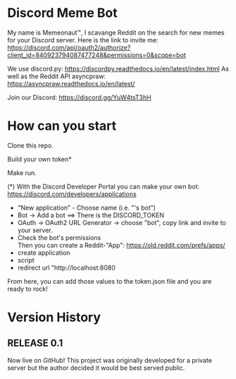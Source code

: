 # Discord Meme Bot

My name is Memeonaut™, I scavange Reddit on the search for new memes for your Discord server. Here is the link to invite me:  
https://discord.com/api/oauth2/authorize?client_id=840923794087477248&permissions=0&scope=bot

We use discord.py: https://discordpy.readthedocs.io/en/latest/index.html
As well as the Reddit API asyncpraw: https://asyncpraw.readthedocs.io/en/latest/

Join our Discord: https://discord.gg/YuW4tsT3hH

# How can you start

Clone this repo.

Build your own token*

Make run.

(*)
With the Discord Developer Portal you can make your own bot: https://discord.com/developers/applications
- "New application" - Choose name (i.e. "<YOURNAME>'s bot")
- Bot -> Add a bot ==> There is the DISCORD_TOKEN
- OAuth -> OAuth2 URL Generator -> choose "bot", copy link and invite to your server.
- Check the bot's permissions  
Then you can create a Reddit-"App": https://old.reddit.com/prefs/apps/
- create application
- script
- redirect url "http://localhost:8080

From here, you can add those values to the token.json file and you are ready to rock!

# Version History

## RELEASE 0.1
Now live on GitHub! 
This project was originally developed for a private server but the author decided it would be best served public.
